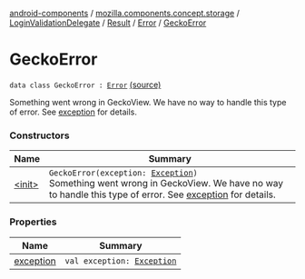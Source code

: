 [android-components](../../../../../index.md) / [mozilla.components.concept.storage](../../../../index.md) / [LoginValidationDelegate](../../../index.md) / [Result](../../index.md) / [Error](../index.md) / [GeckoError](./index.md)

# GeckoError

`data class GeckoError : `[`Error`](../index.md) [(source)](https://github.com/mozilla-mobile/android-components/blob/master/components/concept/storage/src/main/java/mozilla/components/concept/storage/LoginsStorage.kt#L82)

Something went wrong in GeckoView. We have no way to handle this type of error. See
[exception](exception.md) for details.

### Constructors

| Name | Summary |
|---|---|
| [&lt;init&gt;](-init-.md) | `GeckoError(exception: `[`Exception`](https://kotlinlang.org/api/latest/jvm/stdlib/kotlin/-exception/index.html)`)`<br>Something went wrong in GeckoView. We have no way to handle this type of error. See [exception](exception.md) for details. |

### Properties

| Name | Summary |
|---|---|
| [exception](exception.md) | `val exception: `[`Exception`](https://kotlinlang.org/api/latest/jvm/stdlib/kotlin/-exception/index.html) |
